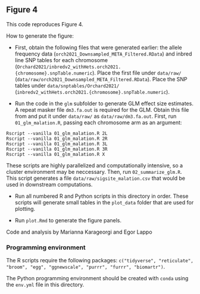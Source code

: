 ## Figure 4

This code reproduces Figure 4.

How to generate the figure:

* First, obtain the following files that were generated earlier: the allele frequency data (`orch2021_Downsampled_META_Filtered.RData`) and inbred line SNP tables for each chromosome (`Orchard2021/inbredv2_withHets.orch2021.{chromosome}.snpTable.numeric`). Place the first file under `data/raw/` (`data/raw/orch2021_Downsampled_META_Filtered.RData`). Place the SNP tables under `data/snptables/Orchard2021/` (`inbredv2_withHets.orch2021.{chromosome}.snpTable.numeric`).

* Run the code in the `glm` subfolder to generate GLM effect size estimates. A repeat masker file `dm3.fa.out` is required for the GLM. Obtain this file from and put it under `data/raw/` as `data/raw/dm3.fa.out`. First, run `01_glm_malation.R`, passing each chromosome arm as an argument:

```
Rscript --vanilla 01_glm_malation.R 2L
Rscript --vanilla 01_glm_malation.R 2R
Rscript --vanilla 01_glm_malation.R 3L
Rscript --vanilla 01_glm_malation.R 3R
Rscript --vanilla 01_glm_malation.R X
```

These scripts are highly parallelized and computationally intensive, so a cluster environment may be neccessary. Then, run `02_summarize_glm.R`. This script generates a file `data/raw/sigsite_malation.csv` that would be used in downstream computations.

* Run all numbered R and Python scripts in this directory in order. These scripts will generate small tables in the `plot_data` folder that are used for plotting.

* Run `plot.Rmd` to generate the figure panels.


Code and analysis by Marianna Karageorgi and Egor Lappo

### Programming environment

The R scripts require the following packages: `c("tidyverse", "reticulate", "broom", "egg", "ggnewscale", "purrr", "furrr", "biomartr")`.

The Python programming environment should be created with `conda` using the `env.yml` file in this directory.